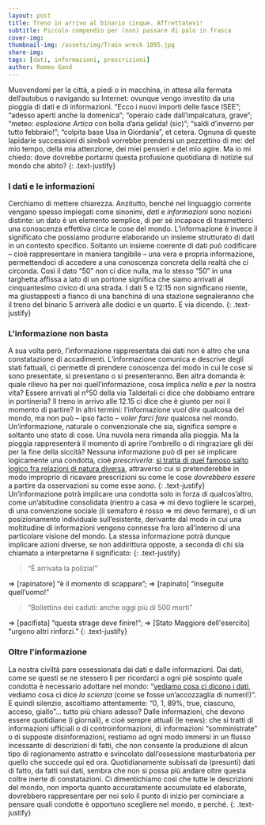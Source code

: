 ```yaml
---
layout: post
title: Treno in arrivo al binario cinque. Affrettatevi!
subtitle: Piccolo compendio per (non) passare di palo in frasca
cover-img: 
thumbnail-img: /assets/img/Train wreck 1895.jpg
share-img: 
tags: [dati, informazioni, prescrizioni]
author: Romeo Gand
---
```

Muovendomi per la città, a piedi o in macchina, in attesa alla fermata dell’autobus o navigando su Internet: ovunque vengo investito da una pioggia di dati e di informazioni. “Ecco i nuovi importi delle fasce ISEE”; “adesso aperti anche la domenica”; “operaio cade dall’impalcatura, grave”; “meteo: *esplosione Artica* con bolla d’aria gelida! (sic)”; “saldi d’inverno per tutto febbraio!”; “colpita base Usa in Giordania”, et cetera. Ognuna di queste lapidarie successioni di simboli vorrebbe prendersi un pezzettino di me: del mio tempo, della mia attenzione, dei miei pensieri e del mio agire. Ma io mi chiedo: dove dovrebbe portar*mi* questa profusione quotidiana di notizie sul mondo che abito?
{: .text-justify}
### I dati e le informazioni
Cerchiamo di mettere chiarezza.
Anzitutto, benché nel linguaggio corrente vengano spesso impiegati come sinonimi, *dati* e *informazioni* sono nozioni distinte: un dato è un elemento semplice, di per sé incapace di trasmetterci una conoscenza effettiva circa le cose del mondo. L’informazione è invece il significato che possiamo produrre elaborando un insieme strutturato di dati in un contesto specifico. Soltanto un insieme coerente di dati può codificare – cioè rappresentare in maniera tangibile – una vera e propria informazione, permettendoci di accedere a una conoscenza concreta della realtà che ci circonda. Così il dato “50” non ci dice nulla, ma lo stesso “50” in una targhetta affissa a lato di un portone significa che siamo arrivati al cinquantesimo civico di una strada. I dati 5 e 12:15 non significano niente, ma giustapposti a fianco di una banchina di una stazione segnaleranno che il treno del binario 5 arriverà alle dodici e un quarto. E via dicendo.
{: .text-justify}
### L'informazione non basta
A sua volta però, l’informazione rappresentata dai dati non è altro che una constatazione di accadimenti. L’informazione comunica e descrive degli stati fattuali, ci permette di prendere conoscenza del modo in cui le cose si sono presentate, si presentano o si presenteranno. Ben altra domanda è: quale rilievo ha per noi quell’informazione, cosa implica *nella* e *per* la nostra vita? Essere arrivati al n°50 della via Taldeitali ci dice che dobbiamo entrare in portineria? Il treno in arrivo alle 12.15 ci dice che è giunto per noi il momento di partire? In altri termini: l’informazione *vuol dire* qualcosa del mondo, ma non può – ipso facto – *voler farci fare* qualcosa nel mondo.
Un’informazione, naturale o convenzionale che sia, significa sempre e soltanto uno stato di cose. Una nuvola nera rimanda alla pioggia. Ma la pioggia rappresenterà il momento di aprire l’ombrello o di ringraziare gli dèi per la fine della siccità? Nessuna informazione può di per sé implicare logicamente una condotta, cioè *prescriverla*: [si tratta di quel famoso salto logico fra relazioni di natura diversa](https://it.wikipedia.org/wiki/Legge_di_Hume), attraverso cui si pretenderebbe in modo improprio di ricavare prescrizioni su come le cose *dovrebbero essere* a partire da osservazioni su come esse *sono*.
{: .text-justify}
Un’informazione potrà implicare una condotta solo in forza di qualcos’altro, come un’abitudine consolidata (rientro a casa ⇒ mi devo togliere le scarpe), di una convenzione sociale (il semaforo è rosso ⇒ mi devo fermare), o di un posizionamento individuale sull’esistente, derivante dal modo in cui una moltitudine di informazioni vengono connesse fra loro all’interno di una particolare visione del mondo.
La stessa informazione potrà dunque implicare azioni diverse, se non addirittura opposte, a seconda di chi sia chiamato a interpretarne il significato:
{: .text-justify}
>“È arrivata la polizia!”

⇒ [rapinatore] “è il momento di scappare”; ⇒ [rapinato] “inseguite quell’uomo!”

>“Bollettino dei caduti: anche oggi più di 500 morti”

⇒ [pacifista] “questa strage deve finire!”; ⇒ [Stato Maggiore dell'esercito] “urgono altri rinforzi.”
{: .text-justify}

### Oltre l'informazione
La nostra civiltà pare ossessionata dai dati e dalle informazioni.
Dai dati, come se questi se ne stessero lì per ricordarci a ogni piè sospinto quale condotta è necessario adottare nel mondo: “[vediamo cosa ci dicono i dati](https://www.pandorarivista.it/event_listing/walter-quattrociocchi-cosa-ci-dicono-i-dati/), vediamo cosa ci dice *la scienza* (come se fosse un’accozzaglia di numeri!)”. E quindi silenzio, ascoltiamo attentamente: “0, 1, 89%, true, ciascuno, acceso, giallo”… tutto più chiaro adesso?
Dalle informazioni, che devono essere quotidiane (i giornali), e cioè sempre attuali (le news): che si tratti di informazioni ufficiali o di controinformazioni, di informazioni “somministrate” o di supposte disinformazioni, restiamo ad ogni modo immersi in un flusso incessante di descrizioni di fatti, che non consente la produzione di alcun tipo di ragionamento astratto e svincolato dall’ossessione masturbatoria per quello che succede qui ed ora. Quotidianamente subissati da (presunti) dati di fatto, da fatti sui dati, sembra che non si possa più andare oltre questa coltre inerte di constatazioni. Ci dimentichiamo così che tutte le descrizioni del mondo, non importa quanto accuratamente accumulate ed elaborate, dovrebbero rappresentare per noi solo il punto di inizio per cominciare a pensare quali condotte è opportuno scegliere nel mondo, e perché.
{: .text-justify} 
